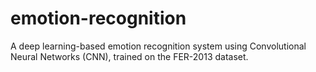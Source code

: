 # emotion-recognition
A deep learning-based emotion recognition system using Convolutional Neural Networks (CNN), trained on the FER-2013 dataset.
